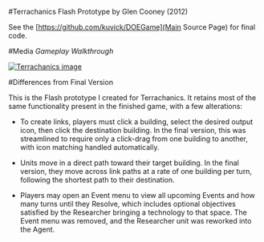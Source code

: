 #Terrachanics Flash Prototype
by Glen Cooney (2012)

See the [https://github.com/kuvick/DOEGame](Main Source Page) for final code.

#Media
*Gameplay Walkthrough*

[![Terrachanics image](http://i.imgur.com/nXJ73I0.png)](https://www.youtube.com/watch?v=c0dbq1l7zfU)

#Differences from Final Version

This is the Flash prototype I created for Terrachanics. It retains most of the same functionality present in the finished game, with a few alterations:

* To create links, players must click a building, select the desired output icon, then click the destination building. In the final version, this was streamlined to require only a click-drag from one building to another, with icon matching handled automatically.

* Units move in a direct path toward their target building. In the final version, they move across link paths at a rate of one building per turn, following the shortest path to their destination.

* Players may open an Event menu to view all upcoming Events and how many turns until they Resolve, which includes optional objectives satisfied by the Researcher bringing a technology to that space. The Event menu was removed, and the Researcher unit was reworked into the Agent.
